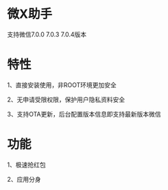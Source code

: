 # 微X助手
支持微信7.0.0  7.0.3  7.0.4版本

# 特性

1、直接安装使用，非ROOT环境更加安全

2、无申请受限权限，保护用户隐私资料安全

3、支持OTA更新，后台配置版本信息即支持最新版本微信

# 功能

1、极速抢红包

2、应用分身
